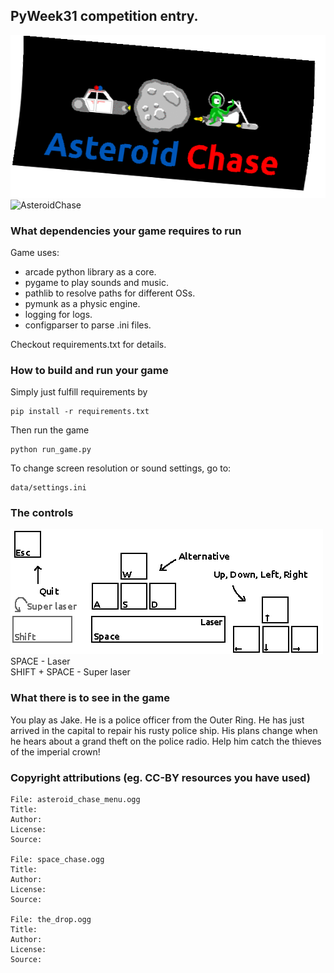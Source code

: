 ## PyWeek31 competition entry. 
![PyWeek31-Asteroid-Chase](logo.gif)
![AsteroidChase](gameplay.gif)


### What dependencies your game requires to run
Game uses:
- arcade python library as a core.
- pygame to play sounds and music.
- pathlib to resolve paths for different OSs.
- pymunk as a physic engine.
- logging for logs.
- configparser to parse .ini files.

Checkout requirements.txt for details.

### How to build and run your game
Simply just fulfill requirements by
```
pip install -r requirements.txt
```
Then run the game
```
python run_game.py
```
To change screen resolution or sound settings, go to:
```
data/settings.ini
```


### The controls
![Controls](keyboard.gif)
SPACE - Laser \
SHIFT + SPACE - Super laser


### What there is to see in the game
You play as Jake. He is a police officer from the Outer Ring. 
He has just arrived in the capital to repair his rusty police ship. 
His plans change when he hears about a grand theft on the police radio. 
Help him catch the thieves of the imperial crown!

### Copyright attributions (eg. CC-BY resources you have used)
```
File: asteroid_chase_menu.ogg
Title: 
Author: 
License: 
Source: 

File: space_chase.ogg
Title: 
Author: 
License: 
Source: 

File: the_drop.ogg
Title: 
Author: 
License: 
Source: 
```
